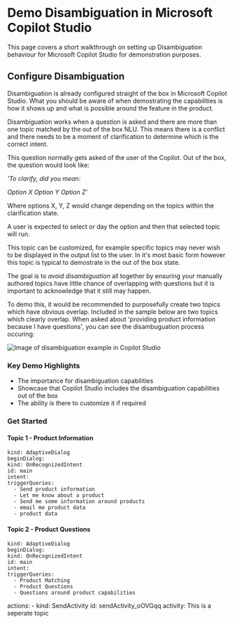# Demo Disambiguation in Microsoft Copilot Studio
This page covers a short walkthrough on setting up Disambiguation behaviour for Microsoft Copilot Studio for demonstration purposes.

## Configure Disambiguation
Disambiguation is already configured straight of the box in Microsoft Copilot Studio. What you should be aware of when demostrating the capabilities is how it shows up and what is possible around the feature in the product.

Disambiguation works when a question is asked and there are more than one topic matched by the out of the box NLU. This means there is a conflict and there needs to be a moment of clarification to determine which is the correct intent.

This question normally gets asked of the user of the Copilot. Out of the box, the question would look like:

*'To clarify, did you mean:*

*Option X*
*Option Y*
*Option Z'*

Where options X, Y, Z would change depending on the topics within the clarification state.

A user is expected to select or day the option and then that selected topic will run.

This topic can be customized, for example specific topics may never wish to be displayed in the output list to the user. In it's most basic form however this topic is typical to demostrate in the out of the box state.

The goal is to *avoid disambiguation* all together by ensuring your manually authored topics have little chance of overlapping with questions but it is important to acknowledge that it still may happen.

To demo this, it would be recommended to purposefully create two topics which have obvious overlap. Included in the sample below are two topics which clearly overlap. When asked about 'providing product information because I have questions', you can see the disambuguation process occuring:

![Image of disambiguation example in Copilot Studio](https://github.com/sarahcritchley/copilotstudioguidebook/blob/main/I%20want%20to%20demo%20copilot%20studio/Images/disambiguation%20example.png?raw=true)

### Key Demo Highlights

* The importance for disambiguation capabilities
* Showcase that Copilot Studio includes the disambiguation capabilities out of the box
* The ability is there to customize it if required

### Get Started

#### Topic 1 - Product Information

    kind: AdaptiveDialog
    beginDialog:
    kind: OnRecognizedIntent
    id: main
    intent:
    triggerQueries:
      - Send product information
      - Let me know about a product
      - Send me some information around products
      - email me product data
      - product data


#### Topic 2 - Product Questions

    kind: AdaptiveDialog
    beginDialog:
    kind: OnRecognizedIntent
    id: main
    intent:
    triggerQueries:
      - Product Matching
      - Product Questions
      - Questions around product capabilities

  actions:
    - kind: SendActivity
      id: sendActivity_oOVGqq
      activity: This is a seperate topic